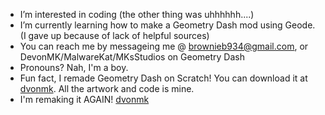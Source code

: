 - I’m interested in coding (the other thing was uhhhhhh....)
- I’m currently learning how to make a Geometry Dash mod using Geode. (I gave up because of lack of helpful sources)
- You can reach me by messageing me @ brownieb934@gmail.com, or DevonMK/MalwareKat/MKsStudios on Geometry Dash
- Pronouns? Nah, I'm a boy.
- Fun fact, I remade Geometry Dash on Scratch! You can download it at [dvonmk](https://dvonmk.itch.io/funny-dash). All the artwork and code is mine.
- I'm remaking it AGAIN! [dvonmk](https://dvonmk.itch.io/siw)

<!---
DevonMKatYT/DevonMKatYT is a ✨ special ✨ repository because its `README.md` (this file) appears on your GitHub profile.
You can click the Preview link to take a look at your changes.
--->
